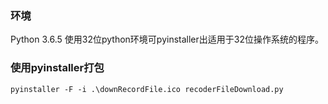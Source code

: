 ### 环境
Python 3.6.5
使用32位python环境可pyinstaller出适用于32位操作系统的程序。

### 使用pyinstaller打包

```shell
pyinstaller -F -i .\downRecordFile.ico recoderFileDownload.py
```